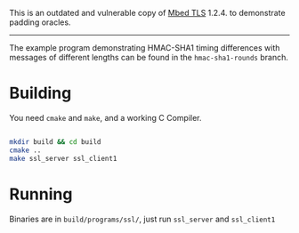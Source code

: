 This is an outdated and vulnerable copy of [Mbed TLS](https://github.com/ARMmbed/mbedtls) 1.2.4. to demonstrate padding oracles.

---

The example program demonstrating HMAC-SHA1 timing differences with messages of different lengths can be found in the `hmac-sha1-rounds` branch.

# Building
You need `cmake` and `make`, and a working C Compiler.

```bash

mkdir build && cd build
cmake ..
make ssl_server ssl_client1
```

# Running

Binaries are in `build/programs/ssl/`, just run `ssl_server` and `ssl_client1`